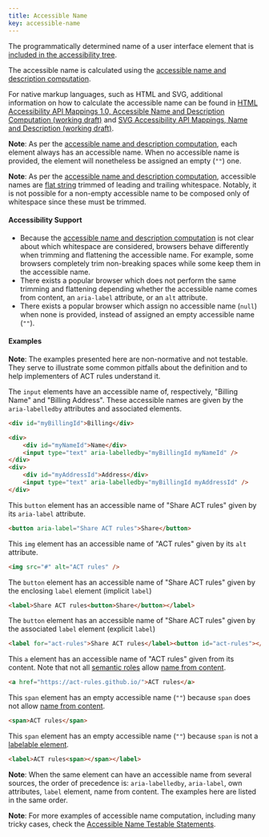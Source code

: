 ```yaml
---
title: Accessible Name
key: accessible-name
---
```


The programmatically determined name of a user interface element that is [included in the accessibility tree](#included-in-the-accessibility-tree).

The accessible name is calculated using the [accessible name and description computation](https://www.w3.org/TR/accname).

For native markup languages, such as HTML and SVG, additional information on how to calculate the accessible name can be found in [HTML Accessibility API Mappings 1.0, Accessible Name and Description Computation (working draft)](https://www.w3.org/TR/html-aam/#accessible-name-and-description-computation) and [SVG Accessibility API Mappings, Name and Description (working draft)](https://www.w3.org/TR/svg-aam/#mapping_additional).

**Note**: As per the [accessible name and description computation](https://www.w3.org/TR/accname), each element always has an accessible name. When no accessible name is provided, the element will nonetheless be assigned an empty (`""`) one.

**Note**: As per the [accessible name and description computation](https://www.w3.org/TR/accname), accessible names are [flat string](https://www.w3.org/TR/accname-1.1/#terminology) trimmed of leading and trailing whitespace. Notably, it is not possible for a non-empty accessible name to be composed only of whitespace since these must be trimmed.

#### Accessibility Support

- Because the [accessible name and description computation](https://www.w3.org/TR/accname) is not clear about which whitespace are considered, browsers behave differently when trimming and flattening the accessible name. For example, some browsers completely trim non-breaking spaces while some keep them in the accessible name.
- There exists a popular browser which does not perform the same trimming and flattening depending whether the accessible name comes from content, an `aria-label` attribute, or an `alt` attribute.
- There exists a popular browser which assign no accessible name (`null`) when none is provided, instead of assigned an empty accessible name (`""`).

#### Examples

**Note**: The examples presented here are non-normative and not testable. They serve to illustrate some common pitfalls about the definition and to help implementers of ACT rules understand it.

The `input` elements have an accessible name of, respectively, "Billing Name" and "Billing Address". These accessible names are given by the `aria-labelledby` attributes and associated elements.

```html
<div id="myBillingId">Billing</div>

<div>
	<div id="myNameId">Name</div>
	<input type="text" aria-labelledby="myBillingId myNameId" />
</div>
<div>
	<div id="myAddressId">Address</div>
	<input type="text" aria-labelledby="myBillingId myAddressId" />
</div>
```

This `button` element has an accessible name of "Share ACT rules" given by its `aria-label` attribute.

```html
<button aria-label="Share ACT rules">Share</button>
```

This `img` element has an accessible name of "ACT rules" given by its `alt` attribute.

```html
<img src="#" alt="ACT rules" />
```

The `button` element has an accessible name of "Share ACT rules" given by the enclosing `label` element (implicit `label`)

```html
<label>Share ACT rules<button>Share</button></label>
```

The `button` element has an accessible name of "Share ACT rules" given by the associated `label` element (explicit `label`)

```html
<label for="act-rules">Share ACT rules</label><button id="act-rules"></button>
```

This `a` element has an accessible name of "ACT rules" given from its content. Note that not all [semantic roles](#semantic-role) allow [name from content](https://www.w3.org/TR/wai-aria/#namefromcontent).

```html
<a href="https://act-rules.github.io/">ACT rules</a>
```

This `span` element has an empty accessible name (`""`) because `span` does not allow [name from content](https://www.w3.org/TR/wai-aria/#namefromcontent).

```html
<span>ACT rules</span>
```

This `span` element has an empty accessible name (`""`) because `span` is not a [labelable element](https://html.spec.whatwg.org/#category-label).

```html
<label>ACT rules<span></span></label>
```

**Note**: When the same element can have an accessible name from several sources, the order of precedence is: `aria-labelledby`, `aria-label`, own attributes, `label` element, name from content. The examples here are listed in the same order.

**Note**: For more examples of accessible name computation, including many tricky cases, check the [Accessible Name Testable Statements](https://www.w3.org/wiki/AccName_1.1_Testable_Statements).
